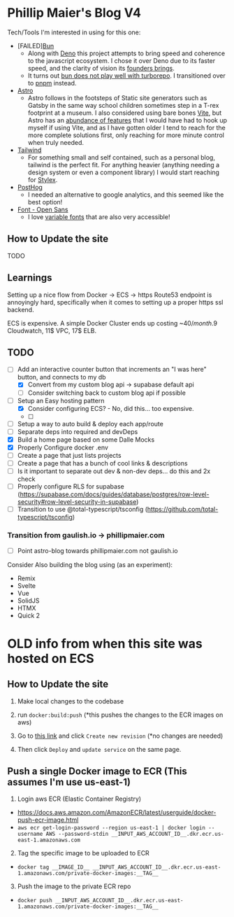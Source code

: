 # Phillip Maier's Blog V4

Tech/Tools I'm interested in using for this one:

- [FAILED][Bun](https://bun.sh/)
  - Along with [Deno](https://deno.com/) this project attempts to bring speed and coherence to the javascript ecosystem. I chose it over Deno due to its faster speed, and the clarity of vision its [founders brings](https://github.com/Jarred-Sumner).
  - It turns out [bun does not play well with turborepo](https://github.com/vercel/turbo/issues/5982). I transitioned over to [pnpm](https://pnpm.io/) instead.
- [Astro](https://astro.build/)
  - Astro follows in the footsteps of Static site generators such as Gatsby in the same way school children sometimes step in a T-rex footprint at a museum. I also considered using bare bones [Vite](https://vitejs.dev/), but Astro has an [abundance of features](https://docs.astro.build/en/concepts/why-astro/) that I would have had to hook up myself if using Vite, and as I have gotten older I tend to reach for the more complete solutions first, only reaching for more minute control when truly needed.
- [Tailwind](https://tailwindcss.com/)
  - For something small and self contained, such as a personal blog, tailwind is the perfect fit. For anything heavier (anything needing a design system or even a component library) I would start reaching for [Stylex](https://github.com/facebook/stylex).
- [PostHog](https://posthog.com/)
  - I needed an alternative to google analytics, and this seemed like the best option!
- [Font - Open Sans](https://fonts.google.com/specimen/Open+Sans)
  - I love [variable fonts](https://developer.mozilla.org/en-US/docs/Web/CSS/CSS_fonts/Variable_fonts_guide) that are also very accessible!

## How to Update the site

TODO

## Learnings

Setting up a nice flow from Docker -> ECS -> https Route53 endpoint is annoyingly hard, specifically when it comes to setting up a proper https ssl backend.

ECS is expensive. A simple Docker Cluster ends up costing ~40$/month. 9$ Cloudwatch, 11$ VPC, 17$ ELB.

## TODO

- [ ] Add an interactive counter button that increments an "I was here" button, and connects to my db
  - [x] Convert from my custom blog api -> supabase default api
  - [ ] Consider switching back to custom blog api if possible
- [ ] Setup an Easy hosting pattern
  - [x] Consider configuring ECS? - No, did this... too expensive.
  - [ ]
- [ ] Setup a way to auto build & deploy each app/route
- [ ] Separate deps into required and devDeps
- [x] Build a home page based on some Dalle Mocks
- [x] Properly Configure docker .env
- [ ] Create a page that just lists projects
- [ ] Create a page that has a bunch of cool links & descriptions
- [ ] Is it important to separate out dev & non-dev deps... do this and 2x check
- [ ] Properly configure RLS for supabase (https://supabase.com/docs/guides/database/postgres/row-level-security#row-level-security-in-supabase)
- [ ] Transition to use @total-typescript/tsconfig (https://github.com/total-typescript/tsconfig)

### Transition from gaulish.io -> phillipmaier.com

- [ ] Point astro-blog towards phillipmaier.com not gaulish.io

Consider Also building the blog using (as an experiment):

- Remix
- Svelte
- Vue
- SolidJS
- HTMX
- Quick 2

# OLD info from when this site was hosted on ECS

## How to Update the site

1. Make local changes to the codebase

2. run `docker:build:push` (\*this pushes the changes to the ECR images on aws)

3. Go to [this link](https://us-east-1.console.aws.amazon.com/ecs/v2/task-definitions/blog-services/9/containers?region=us-east-1) and click `Create new revision` (\*no changes are needed)

4. Then click `Deploy` and `update service` on the same page.

## Push a single Docker image to ECR (This assumes I'm use us-east-1)

1. Login aws ECR (Elastic Container Registry)

- https://docs.aws.amazon.com/AmazonECR/latest/userguide/docker-push-ecr-image.html
- `aws ecr get-login-password --region us-east-1 | docker login --username AWS --password-stdin __INPUT_AWS_ACCOUNT_ID__.dkr.ecr.us-east-1.amazonaws.com`

2. Tag the specific image to be uploaded to ECR

- `docker tag __IMAGE_ID__ __INPUT_AWS_ACCOUNT_ID__.dkr.ecr.us-east-1.amazonaws.com/private-docker-images:__TAG__`

3. Push the image to the private ECR repo

- `docker push __INPUT_AWS_ACCOUNT_ID__.dkr.ecr.us-east-1.amazonaws.com/private-docker-images:__TAG__`
